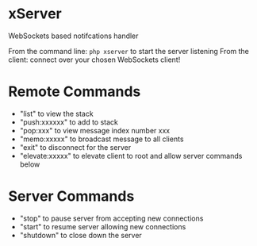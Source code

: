 # xServer
WebSockets based notifcations handler

From the command line: ```php xserver``` to start the server listening
From the client: connect over your chosen WebSockets client!

# Remote Commands
* "list" to view the stack
* "push:xxxxxx" to add to stack
* "pop:xxx" to view message index number xxx
* "memo:xxxxx" to broadcast message to all clients
* "exit" to disconnect for the server
* "elevate:xxxxx" to elevate client to root and allow server commands below

# Server Commands
* "stop" to pause server from accepting new connections
* "start" to resume server allowing new connections
* "shutdown" to close down the server